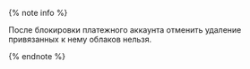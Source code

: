 {% note info %}

После блокировки платежного аккаунта отменить удаление привязанных к нему облаков нельзя.

{% endnote %}
